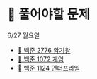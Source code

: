 # 📒 풀어야할 문제

6/27 월요일

- [🔎 백준 2776 암기왕](https://www.acmicpc.net/problem/2776)
- [🔎 백준 1072 게임](https://www.acmicpc.net/problem/1072)
- [🔎 백준 1124 언더프라임](https://www.acmicpc.net/problem/1124)

